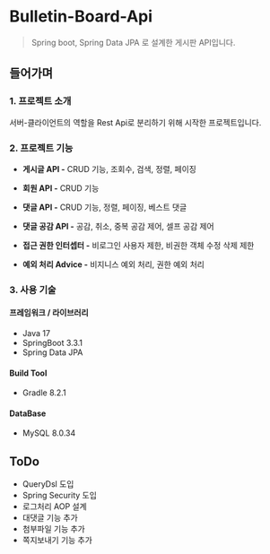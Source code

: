# Bulletin-Board-Api
> Spring boot, Spring Data JPA 로 설계한 게시판 API입니다.

## 들어가며
### 1. 프로젝트 소개

서버-클라이언트의 역할을 Rest Api로 분리하기 위해 시작한 프로젝트입니다.<br>

### 2. 프로젝트 기능

- **게시글 API -** CRUD 기능, 조회수, 검색, 정렬, 페이징
- **회원 API -** CRUD 기능
- **댓글 API -** CRUD 기능, 정렬, 페이징, 베스트 댓글
- **댓글 공감 API -** 공감, 취소, 중복 공감 제어, 셀프 공감 제어
  
- **접근 권한 인터셉터 -** 비로그인 사용자 제한, 비권한 객체 수정 삭제 제한
- **예외 처리 Advice -** 비지니스 예외 처리, 권한 예외 처리

### 3. 사용 기술

#### 프레임워크 / 라이브러리
- Java 17
- SpringBoot 3.3.1
- Spring Data JPA

#### Build Tool
- Gradle 8.2.1

#### DataBase
- MySQL 8.0.34

## ToDo
- QueryDsl 도입
- Spring Security 도입
- 로그처리 AOP 설계
- 대댓글 기능 추가
- 첨부파일 기능 추가
- 쪽지보내기 기능 추가
